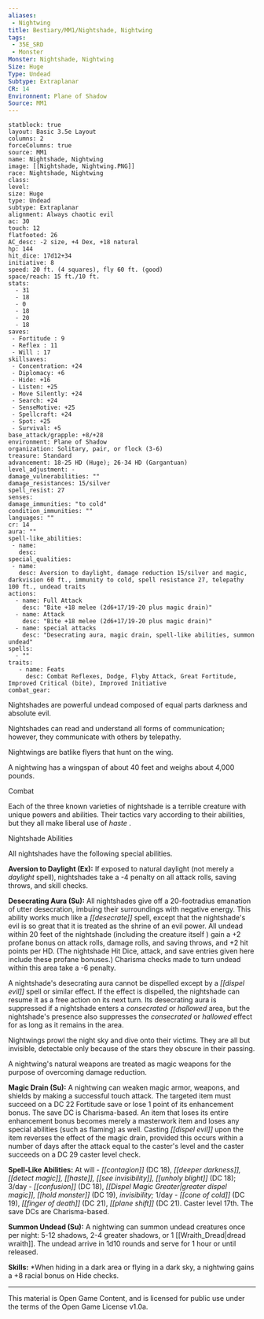 ```yaml
---
aliases:
 - Nightwing
title: Bestiary/MM1/Nightshade, Nightwing
tags: 
 - 35E_SRD
 - Monster
Monster: Nightshade, Nightwing
Size: Huge
Type: Undead
Subtype: Extraplanar
CR: 14
Environnent: Plane of Shadow
Source: MM1
---
```


```statblock
statblock: true
layout: Basic 3.5e Layout
columns: 2
forceColumns: true
source: MM1 
name: Nightshade, Nightwing
image: [[Nightshade, Nightwing.PNG]]
race: Nightshade, Nightwing
class: 
level: 
size: Huge
type: Undead
subtype: Extraplanar
alignment: Always chaotic evil
ac: 30
touch: 12
flatfooted: 26
AC_desc: -2 size, +4 Dex, +18 natural
hp: 144
hit_dice: 17d12+34
initiative: 8
speed: 20 ft. (4 squares), fly 60 ft. (good)
space/reach: 15 ft./10 ft.
stats:
  - 31
  - 18
  - 0
  - 18
  - 20
  - 18
saves:
 - Fortitude : 9
 - Reflex : 11
 - Will : 17
skillsaves:
 - Concentration: +24
 - Diplomacy: +6
 - Hide: +16
 - Listen: +25
 - Move Silently: +24
 - Search: +24
 - SenseMotive: +25
 - Spellcraft: +24
 - Spot: +25
 - Survival: +5
base_attack/grapple: +8/+28
environment: Plane of Shadow
organization: Solitary, pair, or flock (3-6)
treasure: Standard
advancement: 18-25 HD (Huge); 26-34 HD (Gargantuan)
level_adjustment: -
damage_vulnerabilities: ""
damage_resistances: 15/silver
spell_resist: 27
senses: 
damage_immunities: "to cold"
condition_immunities: ""
languages: ""
cr: 14
aura: ""
spell-like_abilities:
 - name: 
   desc: 
special_qualities:
 - name:
   desc: Aversion to daylight, damage reduction 15/silver and magic, darkvision 60 ft., immunity to cold, spell resistance 27, telepathy 100 ft., undead traits
actions:
  - name: Full Attack
    desc: "Bite +18 melee (2d6+17/19-20 plus magic drain)"
  - name: Attack
    desc: "Bite +18 melee (2d6+17/19-20 plus magic drain)"
  - name: special attacks
    desc: "Desecrating aura, magic drain, spell-like abilities, summon undead"
spells:
  - ""
traits:
   - name: Feats
     desc: Combat Reflexes, Dodge, Flyby Attack, Great Fortitude, Improved Critical (bite), Improved Initiative
combat_gear:  
```


Nightshades are powerful undead composed of equal parts darkness and absolute evil.

Nightshades can read and understand all forms of communication; however, they communicate with others by telepathy.

Nightwings are batlike flyers that hunt on the wing.

A nightwing has a wingspan of about 40 feet and weighs about 4,000 pounds.

Combat

Each of the three known varieties of nightshade is a terrible creature with unique powers and abilities. Their tactics vary according to their abilities, but they all make liberal use of *haste* .

Nightshade Abilities

All nightshades have the following special abilities.


**Aversion to Daylight (Ex):** If exposed to natural daylight (not merely a *daylight* spell), nightshades take a -4 penalty on all attack rolls, saving throws, and skill checks.


**Desecrating Aura (Su):** All nightshades give off a 20-footradius emanation of utter desecration, imbuing their surroundings with negative energy. This ability works much like a *[[desecrate]]* spell, except that the nightshade's evil is so great that it is treated as the shrine of an evil power. All undead within 20 feet of the nightshade (including the creature itself ) gain a +2 profane bonus on attack rolls, damage rolls, and saving throws, and +2 hit points per HD. (The nightshade Hit Dice, attack, and save entries given here include these profane bonuses.) Charisma checks made to turn undead within this area take a -6 penalty.

A nightshade's desecrating aura cannot be dispelled except by a *[[dispel evil]]* spell or similar effect. If the effect is dispelled, the nightshade can resume it as a free action on its next turn. Its desecrating aura is suppressed if a nightshade enters a *consecrated* or *hallowed* area, but the nightshade's presence also suppresses the *consecrated* or *hallowed* effect for as long as it remains in the area.

Nightwings prowl the night sky and dive onto their victims. They are all but invisible, detectable only because of the stars they obscure in their passing.

A nightwing's natural weapons are treated as magic weapons for the purpose of overcoming damage reduction.


**Magic Drain (Su):** A nightwing can weaken magic armor, weapons, and shields by making a successful touch attack. The targeted item must succeed on a DC 22 Fortitude save or lose 1 point of its enhancement bonus. The save DC is Charisma-based. An item that loses its entire enhancement bonus becomes merely a masterwork item and loses any special abilities (such as flaming) as well. Casting *[[dispel evil]]* upon the item reverses the effect of the magic drain, provided this occurs within a number of days after the attack equal to the caster's level and the caster succeeds on a DC 29 caster level check.


**Spell-Like Abilities:** At will - *[[contagion]]* (DC 18), *[[deeper darkness]], [[detect magic]], [[haste]], [[see invisibility]], [[unholy blight]]* (DC 18); 3/day - *[[confusion]]* (DC 18), *[[Dispel Magic Greater|greater dispel magic]], [[hold monster]]* (DC 19), *invisibility;* 1/day - *[[cone of cold]]* (DC 19), *[[finger of death]]* (DC 21), *[[plane shift]]* (DC 21). Caster level 17th. The save DCs are Charisma-based.


**Summon Undead (Su):** A nightwing can summon undead creatures once per night: 5-12 shadows, 2-4 greater shadows, or 1 [[Wraith_Dread|dread wraith]]. The undead arrive in 1d10 rounds and serve for 1 hour or until released.


**Skills:** *When hiding in a dark area or flying in a dark sky, a nightwing gains a +8 racial bonus on Hide checks.

---

This material is Open Game Content, and is licensed for public use under the terms of the Open Game License v1.0a.
